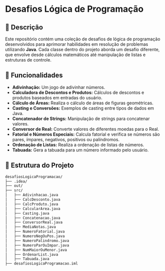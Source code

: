 # Desafios Lógica de Programação

## 📝 Descrição
Este repositório contém uma coleção de desafios de lógica de programação desenvolvidos para aprimorar habilidades em resolução de problemas utilizando **Java**. Cada classe dentro do projeto aborda um desafio diferente, que envolve desde cálculos matemáticos até manipulação de listas e estruturas de controle.

## 🚀 Funcionalidades
- **Adivinhação:** Um jogo de adivinhar números.
- **Calculadora de Descontos e Produtos:** Cálculos de descontos e produtos baseados em entradas do usuário.
- **Cálculo de Áreas:** Realiza o cálculo de áreas de figuras geométricas.
- **Casting e Conversões:** Exemplos de casting entre tipos de dados em Java.
- **Concatenador de Strings:** Manipulação de strings para concatenar valores.
- **Conversor de Real:** Converte valores de diferentes moedas para o Real.
- **Fatorial e Números Especiais:** Calcula fatorial e verifica se números são pares, ímpares, negativos, positivos ou palíndromos.
- **Ordenação de Listas:** Realiza a ordenação de listas de números.
- **Tabuada:** Gera a tabuada para um número informado pelo usuário.

## 📂 Estrutura do Projeto
```bash
desafiosLogicaProgramacao/
├── .idea/
├── out/
├── src/
│   ├── Adivinhacao.java
│   ├── CalcDesconto.java
│   ├── CalcProduto.java
│   ├── CalcularArea.java
│   ├── Casting.java
│   ├── Concatenacao.java
│   ├── ConversorReal.java
│   ├── MediaNotas.java
│   ├── NumeroFatorial.java
│   ├── NumeroNegOuPos.java
│   ├── NumeroPalindromo.java
│   ├── NumeroParOuImpar.java
│   ├── NumMaiorOuMenor.java
│   ├── OrdenarList.java
│   ├── Tabuada.java
├── desafiosLogicaProgramacao.iml
